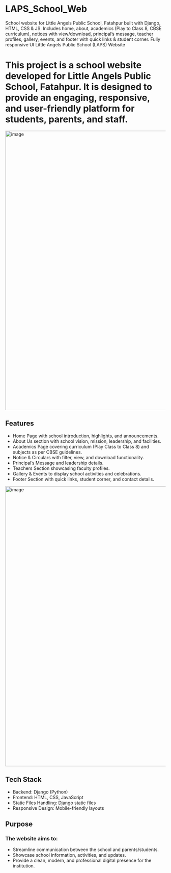# LAPS_School_Web
School website for Little Angels Public School, Fatahpur built with Django, HTML, CSS &amp; JS. Includes home, about, academics (Play to Class 8, CBSE curriculum), notices with view/download, principal’s message, teacher profiles, gallery, events, and footer with quick links &amp; student corner. Fully responsive UI
Little Angels Public School (LAPS) Website

# This project is a school website developed for Little Angels Public School, Fatahpur. It is designed to provide an engaging, responsive, and user-friendly platform for students, parents, and staff.
<img width="1855" height="877" alt="image" src="https://github.com/user-attachments/assets/2fc9f0db-d40c-4c70-96cd-fc6848196fea" />

## Features
- Home Page with school introduction, highlights, and announcements.
- About Us section with school vision, mission, leadership, and facilities.
- Academics Page covering curriculum (Play Class to Class 8) and subjects as per CBSE guidelines.
- Notice & Circulars with filter, view, and download functionality.
- Principal’s Message and leadership details.
- Teachers Section showcasing faculty profiles.
- Gallery & Events to display school activities and celebrations.
- Footer Section with quick links, student corner, and contact details.
<img width="1855" height="879" alt="image" src="https://github.com/user-attachments/assets/b8c5b54d-1206-4cea-9270-98a7de10aaea" />


## Tech Stack
- Backend: Django (Python)
- Frontend: HTML, CSS, JavaScript
- Static Files Handling: Django static files
- Responsive Design: Mobile-friendly layouts

## Purpose

### The website aims to:
-  Streamline communication between the school and parents/students.
- Showcase school information, activities, and updates.
- Provide a clean, modern, and professional digital presence for the institution.
